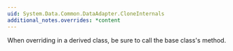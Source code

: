 ```yaml
---
uid: System.Data.Common.DataAdapter.CloneInternals
additional_notes.overrides: *content
---
```


<p>When overriding <xref href="System.Data.Common.DataAdapter.CloneInternals"></xref> in a derived class, be sure to call the base class's <xref href="System.Data.Common.DataAdapter.CloneInternals"></xref> method.</p>


